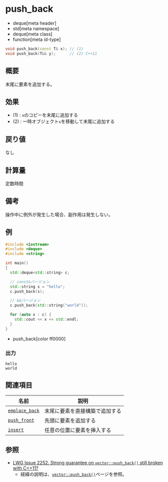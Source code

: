 # push_back
* deque[meta header]
* std[meta namespace]
* deque[meta class]
* function[meta id-type]

```cpp
void push_back(const T& x); // (1)
void push_back(T&& y);      // (2) C++11
```

## 概要
末尾に要素を追加する。


## 効果
- (1) : `x`のコピーを末尾に追加する
- (2) : 一時オブジェクト`x`を移動して末尾に追加する


## 戻り値
なし


## 計算量
定数時間


## 備考
操作中に例外が発生した場合、副作用は発生しない。


## 例
```cpp example
#include <iostream>
#include <deque>
#include <string>

int main()
{
  std::deque<std::string> c;

  // const&バージョン
  std::string s = "hello";
  c.push_back(s);

  // &&バージョン
  c.push_back(std::string("world"));

  for (auto x : c) {
    std::cout << x << std::endl;
  }
}
```
* push_back[color ff0000]

### 出力
```
hello
world
```

## 関連項目

| 名前 | 説明 |
|-------------------------------------|--------------------------------|
| [`emplace_back`](emplace_back.md) | 末尾に要素を直接構築で追加する |
| [`push_front`](push_front.md)     | 先頭に要素を追加する |
| [`insert`](insert.md)             | 任意の位置に要素を挿入する |


## 参照
- [LWG Issue 2252. Strong guarantee on `vector::push_back()` still broken with C++11?](http://www.open-std.org/jtc1/sc22/wg21/docs/lwg-defects.html#2252)
    - 経緯の説明は、[`vector::push_back()`](/reference/vector/push_back.md)ページを参照。

